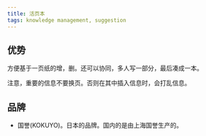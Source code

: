 ```yaml
---
title: 活页本
tags: knowledge management, suggestion
---
```


## 优势
方便基于一页纸的增，删。还可以协同，多人写一部分，最后凑成一本。

注意，重要的信息不要换页。否则在其中插入信息时，会打乱信息。

## 品牌
* 国誉(KOKUYO)。日本的品牌。国内的是由上海国誉生产的。